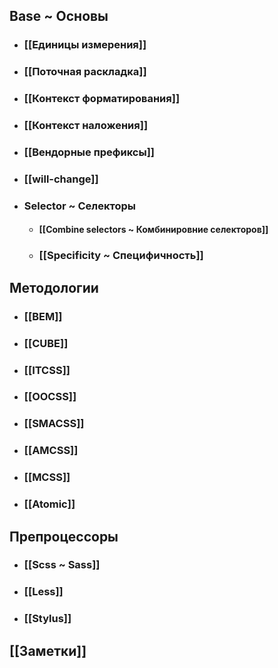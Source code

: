 ## Base ~ Основы
- ### [[Единицы измерения]]
- ### [[Поточная раскладка]]
- ### [[Контекст форматирования]]
- ### [[Контекст наложения]]
- ### [[Вендорные префиксы]]
- ### [[will-change]]
- ### Selector ~ Селекторы
	- #### [[Combine selectors ~ Комбинировние селекторов]]
	- ### [[Specificity ~ Специфичность]]
## Методологии
- ### [[BEM]]
- ### [[CUBE]]
- ### [[ITCSS]]
- ### [[OOCSS]]
- ### [[SMACSS]]
- ### [[AMCSS]]
- ### [[MCSS]]
- ### [[Atomic]]
## Препроцессоры
- ### [[Scss ~ Sass]]
- ### [[Less]]
- ### [[Stylus]]
## [[Заметки]]
